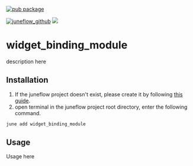 [![pub package](https://img.shields.io/pub/v/widget_binding_module.svg)](https://pub.dartlang.org/packages/widget_binding_module)

[![juneflow_github](https://img.shields.io/badge/Juneflow-GitHub-181717?style=for-the-badge&logo=github)](https://github.com/melodysdreamj/juneflow)
[![](https://img.shields.io/badge/View-Hub-007bff?style=for-the-badge&logo=flutter)](https://view.juneflow.org/)

# widget_binding_module
description here

##  Installation
1. If the juneflow project doesn't exist, please create it by following [this guide](https://doc.juneflow.org/).
2. open terminal in the juneflow project root directory, enter the following command.
 ```bash
 june add widget_binding_module
 ```

## Usage
Usage here
